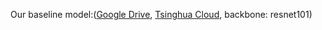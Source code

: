 Our baseline model:([Google Drive](https://drive.google.com/open?id=1Y38q5mIY2XL7mmdaBrF06beYcZZO6v2Z),  [Tsinghua Cloud](https://cloud.tsinghua.edu.cn/f/7328ce2cb7bd4f558a78/), backbone: resnet101)